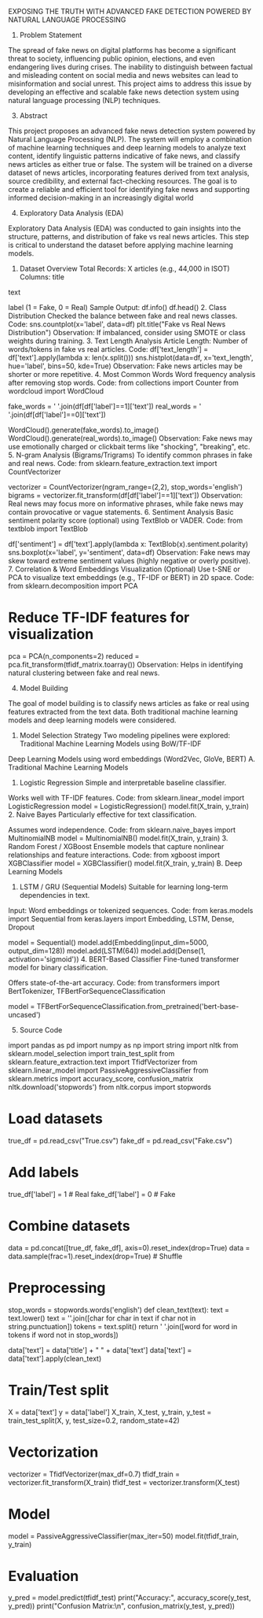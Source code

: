 EXPOSING THE TRUTH WITH ADVANCED FAKE DETECTION POWERED BY NATURAL LANGUAGE PROCESSING 

1. Problem Statement
   
The spread of fake news on digital platforms has become a significant threat to society, influencing public opinion, elections, and even endangering lives during crises. The inability to distinguish between factual and misleading content on social media and news websites can lead to misinformation and social unrest. This project aims to address this issue by developing an effective and scalable fake news detection system using natural language processing (NLP) techniques.

3. Abstract
   
This project proposes an advanced fake news detection system powered by Natural Language Processing (NLP). The system will employ a combination of machine learning techniques and deep learning models to analyze text content, identify linguistic patterns indicative of fake news, and classify news articles as either true or false. The system will be trained on a diverse dataset of news articles, incorporating features derived from text analysis, source credibility, and external fact-checking resources. The goal is to create a reliable and efficient tool for identifying fake news and supporting informed decision-making in an increasingly digital world

4. Exploratory Data Analysis (EDA)
   
Exploratory Data Analysis (EDA) was conducted to gain insights into the structure, patterns, and distribution of fake vs real news articles. This step is critical to understand the dataset before applying machine learning models.
1. Dataset Overview
Total Records: X articles (e.g., 44,000 in ISOT)
Columns:
title

text

label (1 = Fake, 0 = Real)
Sample Output:
df.info()
df.head()
2. Class Distribution
Checked the balance between fake and real news classes.
Code:
sns.countplot(x='label', data=df)
plt.title("Fake vs Real News Distribution")
Observation:
If imbalanced, consider using SMOTE or class weights during training.
3. Text Length Analysis
Article Length: Number of words/tokens in fake vs real articles.
Code:
df['text_length'] = df['text'].apply(lambda x: len(x.split()))
sns.histplot(data=df, x='text_length', hue='label', bins=50, kde=True)
Observation:
Fake news articles may be shorter or more repetitive.
4. Most Common Words
Word frequency analysis after removing stop words.
Code:
from collections import Counter
from wordcloud import WordCloud

fake_words = ' '.join(df[df['label']==1]['text'])
real_words = ' '.join(df[df['label']==0]['text'])

WordCloud().generate(fake_words).to_image()
WordCloud().generate(real_words).to_image()
Observation:
Fake news may use emotionally charged or clickbait terms like "shocking", "breaking", etc.
5. N-gram Analysis (Bigrams/Trigrams)
To identify common phrases in fake and real news.
Code:
from sklearn.feature_extraction.text import CountVectorizer

vectorizer = CountVectorizer(ngram_range=(2,2), stop_words='english')
bigrams = vectorizer.fit_transform(df[df['label']==1]['text'])
Observation:
Real news may focus more on informative phrases, while fake news may contain provocative or vague statements.
6. Sentiment Analysis
Basic sentiment polarity score (optional) using TextBlob or VADER.
Code:
from textblob import TextBlob

df['sentiment'] = df['text'].apply(lambda x: TextBlob(x).sentiment.polarity)
sns.boxplot(x='label', y='sentiment', data=df)
Observation:
Fake news may skew toward extreme sentiment values (highly negative or overly positive).
7. Correlation & Word Embeddings Visualization (Optional)
Use t-SNE or PCA to visualize text embeddings (e.g., TF-IDF or BERT) in 2D space.
Code:
from sklearn.decomposition import PCA

# Reduce TF-IDF features for visualization
pca = PCA(n_components=2)
reduced = pca.fit_transform(tfidf_matrix.toarray())
Observation:
Helps in identifying natural clustering between fake and real news.

4. Model Building
   
The goal of model building is to classify news articles as fake or real using features extracted from the text data. Both traditional machine learning models and deep learning models were considered.
1. Model Selection Strategy
Two modeling pipelines were explored:
Traditional Machine Learning Models using BoW/TF-IDF

Deep Learning Models using word embeddings (Word2Vec, GloVe, BERT)
A. Traditional Machine Learning Models
1. Logistic Regression
Simple and interpretable baseline classifier.

Works well with TF-IDF features.
Code:
from sklearn.linear_model import LogisticRegression
model = LogisticRegression()
model.fit(X_train, y_train)
2. Naive Bayes
Particularly effective for text classification.

Assumes word independence.
Code:
from sklearn.naive_bayes import MultinomialNB
model = MultinomialNB()
model.fit(X_train, y_train)
3. Random Forest / XGBoost
Ensemble models that capture nonlinear relationships and feature interactions.
Code:
from xgboost import XGBClassifier
model = XGBClassifier()
model.fit(X_train, y_train)
B. Deep Learning Models
1. LSTM / GRU (Sequential Models)
Suitable for learning long-term dependencies in text.

Input: Word embeddings or tokenized sequences.
Code:
from keras.models import Sequential
from keras.layers import Embedding, LSTM, Dense, Dropout

model = Sequential()
model.add(Embedding(input_dim=5000, output_dim=128))
model.add(LSTM(64))
model.add(Dense(1, activation='sigmoid'))
4. BERT-Based Classifier
Fine-tuned transformer model for binary classification.

Offers state-of-the-art accuracy.
Code:
from transformers import BertTokenizer, TFBertForSequenceClassification

model = TFBertForSequenceClassification.from_pretrained('bert-base-uncased')

5. Source Code
   
import pandas as pd
import numpy as np
import string
import nltk
from sklearn.model_selection import train_test_split
from sklearn.feature_extraction.text import TfidfVectorizer
from sklearn.linear_model import PassiveAggressiveClassifier
from sklearn.metrics import accuracy_score, confusion_matrix
nltk.download('stopwords')
from nltk.corpus import stopwords

# Load datasets
true_df = pd.read_csv("True.csv")
fake_df = pd.read_csv("Fake.csv")

# Add labels
true_df['label'] = 1  # Real
fake_df['label'] = 0  # Fake

# Combine datasets
data = pd.concat([true_df, fake_df], axis=0).reset_index(drop=True)
data = data.sample(frac=1).reset_index(drop=True)  # Shuffle

# Preprocessing
stop_words = stopwords.words('english')
def clean_text(text):
    text = text.lower()
    text = ''.join([char for char in text if char not in string.punctuation])
    tokens = text.split()
    return ' '.join([word for word in tokens if word not in stop_words])

data['text'] = data['title'] + " " + data['text']
data['text'] = data['text'].apply(clean_text)

# Train/Test split
X = data['text']
y = data['label']
X_train, X_test, y_train, y_test = train_test_split(X, y, test_size=0.2, random_state=42)

# Vectorization
vectorizer = TfidfVectorizer(max_df=0.7)
tfidf_train = vectorizer.fit_transform(X_train)
tfidf_test = vectorizer.transform(X_test)

# Model
model = PassiveAggressiveClassifier(max_iter=50)
model.fit(tfidf_train, y_train)

# Evaluation
y_pred = model.predict(tfidf_test)
print("Accuracy:", accuracy_score(y_test, y_pred))
print("Confusion Matrix:\n", confusion_matrix(y_test, y_pred))



 
